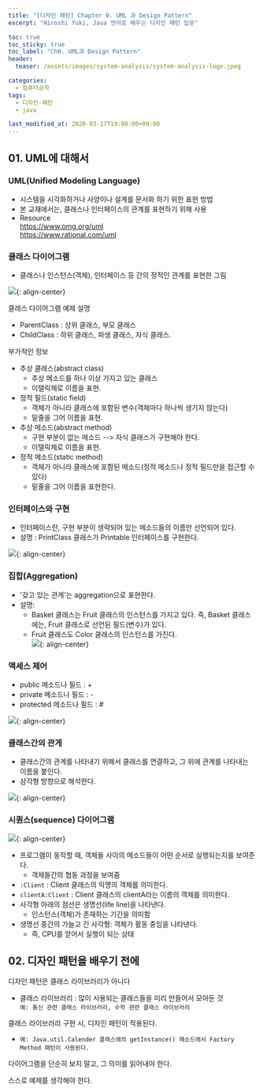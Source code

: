 ```yaml
---
title: "[디자인 패턴] Chapter 0. UML 과 Design Pattern"  
excerpt: "Hiroshi Yuki, Java 언어로 배우는 디자인 패턴 입문"  

toc: true
toc_sticky: true
toc_label: "Ch0. UML과 Design Pattern"
header:
  teaser: /assets/images/system-analysis/system-analysis-logo.jpeg

categories: 
  - 컴퓨터공학
tags:
  - 디자인-패턴
  - java

last_modified_at: 2020-03-17T19:00:00+09:00  
---  
```


## 01. UML에 대해서
### UML(Unified Modeling Language)  
  - 시스템을 시각화하거나 사양이나 설계를 문서화 하기 위한 표현 방법
  - 본 교재에서는, 클래스나 인터페이스의 관계를 표현하기 위해 사용
  - Resource  
    <https://www.omg.org/uml>  
    <https://www.rational.com/uml>  

### 클래스 다이어그램  
  - 클래스나 인스턴스(객체), 인터페이스 등 간의 정적인 관계를 표현한 그림  

![](https://eliotjang.github.io/assets/images/system-analysis/ch00-1.png){: align-center}  

클래스 다이어그램 예제 설명  
  - ParentClass : 상위 클래스, 부모 클래스
  - ChildClass : 하위 클래스, 파생 클래스, 자식 클래스. 

부가적인 정보  
  - 추상 클래스(abstract class)  
    - 추상 메소드를 하나 이상 가지고 있는 클래스
    - 이탤릭체로 이름을 표현. 
  - 정적 필드(static field)  
    - 객체가 아니라 클래스에 포함된 변수(객체마다 하나씩 생기지 않는다)
    - 밑줄을 그어 이름을 표현.  
  - 추상 메소드(abstract method)  
    - 구현 부분이 없는 메소드 --> 자식 클래스가 구현해야 한다.  
    - 이탤릭체로 이름을 표현. 
  - 정적 메소드(static method)  
    - 객체가 아니라 클래스에 포함된 메소드(정적 메소드나 정적 필드만을 접근할 수 있다) 
    - 밑줄을 그어 이름을 표현한다.  

### 인터페이스와 구현
  - 인터페이스란, 구현 부분이 생략되어 있는 메소드들의 이름만 선언되어 있다.
  - 설명 : PrintClass 클래스가 Printable 인터페이스를 구현한다.  

![](https://eliotjang.github.io/assets/images/system-analysis/ch00-2.png){: align-center}  

### 집합(Aggregation)  
  - '갖고 있는 관계'는 aggregation으로 표현한다.  
  - 설명:  
    - Basket 클래스는 Fruit 클래스의 인스턴스를 가지고 있다. 즉, Basket 클래스에는, Fruit 클래스로 선언된 필드(변수)가 있다.  
    - Fruit 클래스도 Color 클래스의 인스턴스를 가진다.  
![](https://eliotjang.github.io/assets/images/system-analysis/ch00-3.png){: align-center}  

### 액세스 제어
  - public 메소드나 필드 : +
  - private 메소드나 필드 : -
  - protected 메소드나 필드 : #  

![](https://eliotjang.github.io/assets/images/system-analysis/ch00-4.png){: align-center}  

### 클래스간의 관게
  - 클래스간의 관계를 나타내기 위해서 클래스를 연결하고, 그 위에 관계를 나타내는 이름을 붙인다.  
  - 삼각형 방향으로 해석한다.  

![](https://eliotjang.github.io/assets/images/system-analysis/ch00-5.png){: align-center}  

### 시퀀스(sequence) 다이어그램  

![](https://eliotjang.github.io/assets/images/system-analysis/ch00-6.png){: align-center}  
  - 프로그램이 동작할 때, 객체들 사이의 메소드들이 어떤 순서로 실행되는지를 보여준다.  
    - 객체들간의 협동 과정을 보여줌
  - `:Client` : Client 클래스의 익명의 객체를 의미한다.  
  - `clientA:Client` : Client 클래스의 clientA라는 이름의 객체를 의미한다. 
  - 사각형 아래의 점선은 생명선(life line)을 나타낸다. 
    - 인스턴스(객체)가 존재하는 기간을 의미함
  - 생명선 중간의 가늘고 긴 사각형: 객체가 활동 중임을 나타낸다. 
    - 즉, CPU를 얻어서 실행이 되는 상태  

## 02. 디자인 패턴을 배우기 전에  

디자인 패턴은 클래스 라이브러리가 아니다  
  - 클래스 라이브러리 : 많이 사용되는 클래스들을 미리 만들어서 모아둔 것  
    `예: 통신 관련 클래스 라이브러리, 수학 관련 클래스 라이브러리`  

클래스 라이브러리 구현 시, 디자인 패턴이 적용된다.  
  - `예: Java.util.Calender 클래스에의 getInstance() 메소드에서 Factory Method 패턴이 사용된다.`  

다이어그램을 단순히 보지 말고, 그 의미를 읽어내야 한다.  

스스로 예제를 생각해야 한다.  


